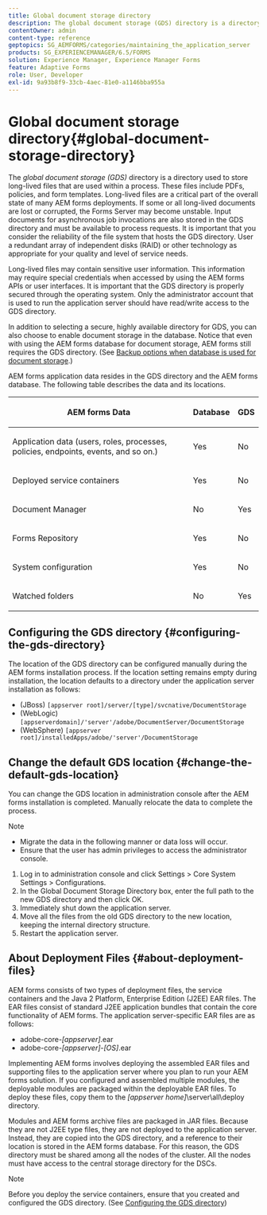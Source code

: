 ```yaml
---
title: Global document storage directory
description: The global document storage (GDS) directory is a directory used to store long-lived files that are used within a process.
contentOwner: admin
content-type: reference
geptopics: SG_AEMFORMS/categories/maintaining_the_application_server
products: SG_EXPERIENCEMANAGER/6.5/FORMS
solution: Experience Manager, Experience Manager Forms
feature: Adaptive Forms
role: User, Developer
exl-id: 9a93b8f9-33cb-4aec-81e0-a1146bba955a
---
```

# Global document storage directory{#global-document-storage-directory}

The *global document storage (GDS)* directory is a directory used to store long-lived files that are used within a process. These files include PDFs, policies, and form templates. Long-lived files are a critical part of the overall state of many AEM forms deployments. If some or all long-lived documents are lost or corrupted, the Forms Server may become unstable. Input documents for asynchronous job invocations are also stored in the GDS directory and must be available to process requests. It is important that you consider the reliability of the file system that hosts the GDS directory. User a redundant array of independent disks (RAID) or other technology as appropriate for your quality and level of service needs.

Long-lived files may contain sensitive user information. This information may require special credentials when accessed by using the AEM forms APIs or user interfaces. It is important that the GDS directory is properly secured through the operating system. Only the administrator account that is used to run the application server should have read/write access to the GDS directory.

In addition to selecting a secure, highly available directory for GDS, you can also choose to enable document storage in the database. Notice that even with using the AEM forms database for document storage, AEM forms still requires the GDS directory. (See [Backup options when database is used for document storage](/help/forms/using/admin-help/files-back-recover.md#backup-options-when-database-is-used-for-document-storage).)

AEM forms application data resides in the GDS directory and the AEM forms database. The following table describes the data and its locations.

<table>
 <thead>
  <tr>
   <th><p>AEM forms Data</p></th>
   <th><p>Database</p></th>
   <th><p>GDS</p></th>
  </tr>
 </thead>
 <tbody>
  <tr>
   <td><p>Application data (users, roles, processes, policies, endpoints, events, and so on.)</p></td>
   <td><p>Yes</p></td>
   <td><p>No</p></td>
  </tr>
  <tr>
   <td><p>Deployed service containers</p></td>
   <td><p>Yes</p></td>
   <td><p>No</p></td>
  </tr>
  <tr>
   <td><p>Document Manager </p></td>
   <td><p>No</p></td>
   <td><p>Yes</p></td>
  </tr>
  <tr>
   <td><p>Forms Repository</p></td>
   <td><p>Yes</p></td>
   <td><p>No</p></td>
  </tr>
  <tr>
   <td><p>System configuration</p></td>
   <td><p>Yes</p></td>
   <td><p>No</p></td>
  </tr>
  <tr>
   <td><p>Watched folders</p></td>
   <td><p>No</p></td>
   <td><p>Yes</p></td>
  </tr>
 </tbody>
</table>

## Configuring the GDS directory {#configuring-the-gds-directory}

The location of the GDS directory can be configured manually during the AEM forms installation process. If the location setting remains empty during installation, the location defaults to a directory under the application server installation as follows:

* (JBoss) `[appserver root]/server/[type]/svcnative/DocumentStorage`
* (WebLogic) `[appserverdomain]/'server'/adobe/DocumentServer/DocumentStorage`
* (WebSphere) `[appserver root]/installedApps/adobe/'server'/DocumentStorage`

## Change the default GDS location {#change-the-default-gds-location}

You can change the GDS location in administration console after the AEM forms installation is completed. Manually relocate the data to complete the process.

>[!NOTE]
>
>* Migrate the data in the following manner or data loss will occur.
>* Ensure that the user has admin privileges to access the administrator console.

1. Log in to administration console and click Settings &gt; Core System Settings &gt; Configurations.
1. In the Global Document Storage Directory box, enter the full path to the new GDS directory and then click OK.
1. Immediately shut down the application server.
1. Move all the files from the old GDS directory to the new location, keeping the internal directory structure.
1. Restart the application server.

## About Deployment Files {#about-deployment-files}

AEM forms consists of two types of deployment files, the service containers and the Java 2 Platform, Enterprise Edition (J2EE) EAR files. The EAR files consist of standard J2EE application bundles that contain the core functionality of AEM forms. The application server-specific EAR files are as follows:

* adobe-core-*[appserver]*.ear
* adobe-core-*[appserver]*-*[OS]*.ear

Implementing AEM forms involves deploying the assembled EAR files and supporting files to the application server where you plan to run your AEM forms solution. If you configured and assembled multiple modules, the deployable modules are packaged within the deployable EAR files. To deploy these files, copy them to the *[appserver home]*\server\all\deploy directory.

Modules and AEM forms archive files are packaged in JAR files. Because they are not J2EE type files, they are not deployed to the application server. Instead, they are copied into the GDS directory, and a reference to their location is stored in the AEM forms database. For this reason, the GDS directory must be shared among all the nodes of the cluster. All the nodes must have access to the central storage directory for the DSCs.

>[!NOTE]
>
>Before you deploy the service containers, ensure that you created and configured the GDS directory. (See [Configuring the GDS directory](global-document-storage-directory.md#configuring-the-gds-directory))

